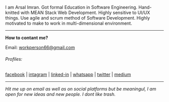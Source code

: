 I am Arsal Imran. Got formal Education in Software Engineering. Hand-knitted with MEAN Stack Web Development. Highly sensitive to UI/UX things. Use agile and scrum method of Software Development. Highly motivated to make to work in multi-dimensional environment.

---

**How to contant me?**

Email: workperson66@gmail.com

###### Profiles:

[facebook](https://www.facebook.com/arsal.imran.22) | [intagram](https://www.instagram.com/arsalimran.dev) |  [linked-in](https://www.linkedin.com/in/arsal-imran) | 
[whatsapp](https://wa.me/message/QNO72OTPZAGSF1) | 
[twitter](https://www.twitter.com/arsal_imran_) | 
[medium](https://www.medium.com/@workperson66)

---


*Hit me up on email as well as on social platforms but be meaningul, I am open for new ideas and new people. I dont like trash.*